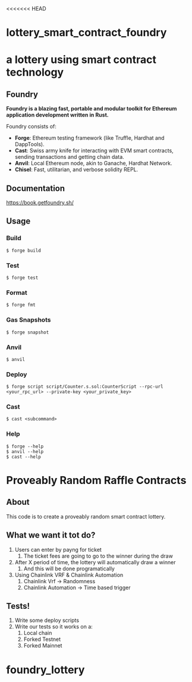 <<<<<<< HEAD

# lottery_smart_contract_foundry

# a lottery using smart contract technology

## Foundry

**Foundry is a blazing fast, portable and modular toolkit for Ethereum application development written in Rust.**

Foundry consists of:

- **Forge**: Ethereum testing framework (like Truffle, Hardhat and DappTools).
- **Cast**: Swiss army knife for interacting with EVM smart contracts, sending transactions and getting chain data.
- **Anvil**: Local Ethereum node, akin to Ganache, Hardhat Network.
- **Chisel**: Fast, utilitarian, and verbose solidity REPL.

## Documentation

https://book.getfoundry.sh/

## Usage

### Build

```shell
$ forge build
```

### Test

```shell
$ forge test
```

### Format

```shell
$ forge fmt
```

### Gas Snapshots

```shell
$ forge snapshot
```

### Anvil

```shell
$ anvil
```

### Deploy

```shell
$ forge script script/Counter.s.sol:CounterScript --rpc-url <your_rpc_url> --private-key <your_private_key>
```

### Cast

```shell
$ cast <subcommand>
```

### Help

```shell
$ forge --help
$ anvil --help
$ cast --help
```

# Proveably Random Raffle Contracts

## About

This code is to create a proveably random smart contract lottery.

## What we want it tot do?

1.  Users can enter by payng for ticket
    1. The ticket fees are going to go to the winner during the draw
2.  After X period of time, the lottery will automatically draw a winner
    1. And this will be done programatically
3.  Using Chainlink VRF & Chainlink Automation
    1. Chainlink Vrf -> Randomness
    2. Chainlink Automation -> Time based trigger

## Tests!

1. Write some deploy scripts
2. Write our tests so it works on a:
   1. Local chain
   2. Forked Testnet
   3. Forked Mainnet
# foundry_lottery
